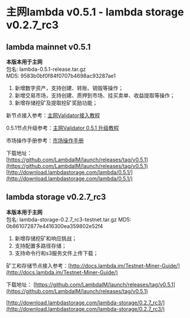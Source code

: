 # 主网lambda v0.5.1 - lambda storage v0.2.7_rc3

## lambda mainnet v0.5.1

**本版本用于主网**  
包名: lambda-0.5.1-release.tar.gz   
MD5: 9583b0bf0f84f0707b4698ac93287ae1  

1. 新增数字资产，支持创建、转账、销毁等操作；
2. 新增交易市场，支持创建、质押到市场、挂买卖单、收益提取等操作；
3. 新增存储挖矿及提取挖矿奖励功能；

新节点接入参考：[主网Validator接入教程](http://docs.lambda.im/Mainnet-Validator-Guide/)   

0.5.1节点升级参考：[主网Validator 0.5.1 升级教程](http://docs.lambda.im/Mainnet-Validator-Upgrade-Guide/)

市场操作手册参考：[市场操作手册](./Market-Delegate-Operation-Guide.md)

下载地址：  
[https://github.com/LambdaIM/launch/releases/tag/v0.5.1](https://github.com/LambdaIM/launch/releases/tag/v0.5.1)  
[http://download.lambdastorage.com/lambda/0.5.1/](http://download.lambdastorage.com/lambda/0.5.1/)

## lambda storage v0.2.7_rc3

**本版本用于主网**  
包名: lambda-storage-0.2.7_rc3-testnet.tar.gz
MD5: 0b861072877e4416300ea359802e52f4

1. 新增存储挖矿和响应挑战；
2. 支持配置多路径存储；
3. 支持命令行和s3服务文件上传下载；

矿工和存储节点接入参考：[http://docs.lambda.im/Testnet-Miner-Guide/](http://docs.lambda.im/Testnet-Miner-Guide/) 

下载地址： 
[https://github.com/LambdaIM/launch/releases/tag/v0.5.1](https://github.com/LambdaIM/launch/releases/tag/v0.5.1)

[http://download.lambdastorage.com/lambda-storage/0.2.7_rc3/](http://download.lambdastorage.com/lambda-storage/0.2.7_rc3/)